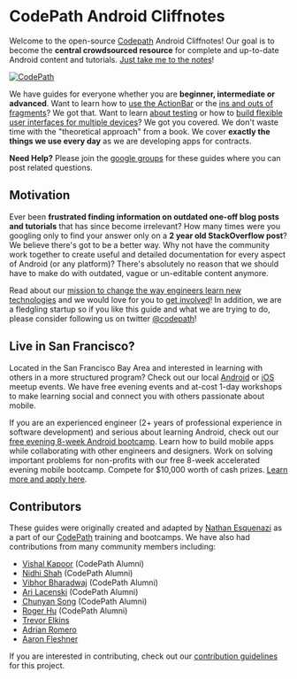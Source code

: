 # CodePath Android Cliffnotes

Welcome to the open-source [Codepath](http://codepath.com) Android Cliffnotes! Our goal is to become the **central crowdsourced resource** for complete and up-to-date Android content and tutorials. [Just take me to the notes](https://github.com/codepath/android_guides/wiki#getting-started)!

[![CodePath](http://i.imgur.com/XgxWfyF.png)](http://codepath.com)

We have guides for everyone whether you are **beginner, intermediate or advanced**. Want to learn how to [use the ActionBar](https://github.com/codepath/android_guides/wiki/Defining-The-ActionBar) or the [ins and outs of fragments](https://github.com/codepath/android_guides/wiki/Creating-and-Using-Fragments)? We got that. Want to learn [about testing](https://github.com/codepath/android_guides/wiki/Android-Unit-and-Integration-testing) or how to [build flexible user interfaces for multiple devices](https://github.com/codepath/android_guides/wiki/Flexible-User-Interfaces)? We got you covered. We don't waste time with the "theoretical approach" from a book. We cover **exactly the things we use every day** as we are developing apps for contracts.

**Need Help?** Please join the [google groups](https://groups.google.com/forum/#!forum/codepath-android-guides) for these guides where you can post related questions.

## Motivation

Ever been **frustrated finding information on outdated one-off blog posts and tutorials** that has since become irrelevant? How many times were you googling only to find your answer only on a **2 year old StackOverflow post**? We believe there's got to be a better way. Why not have the community work together to create useful and detailed documentation for every aspect of Android (or any platform)? There's absolutely no reason that we should have to make do with outdated, vague or un-editable content anymore.

Read about our [mission to change the way engineers learn new technologies](https://github.com/codepath/android_guides/wiki/The-CodePath-Goal) and we would love for you to [get involved](https://github.com/codepath/android_guides/wiki/The-CodePath-Goal#how-do-i-help)! In addition, we are a fledgling startup so if you like this guide and what we are trying to do, please consider following us on twitter [@codepath](https://twitter.com/codepath)! 

## Live in San Francisco?

Located in the San Francisco Bay Area and interested in learning with others in a more structured program? Check out our local [Android](http://www.meetup.com/Learning-Android-Development) or [iOS](http://www.meetup.com/Learning-iOS-Development-SF/) meetup events. We have free evening events and at-cost 1-day workshops to make learning social and connect you with others passionate about mobile.

If you are an experienced engineer (2+ years of professional experience in software development) and serious about learning Android, check out our [free evening 8-week Android bootcamp](http://codepath.com/androidbootcamp). Learn how to build mobile apps while collaborating with other engineers and designers. Work on solving important problems for non-profits with our free 8-week accelerated evening mobile bootcamp. Compete for $10,000 worth of cash prizes. [Learn more and apply here](https://gist.github.com/nesquena/638c239b723159aaa096).

## Contributors

These guides were originally created and adapted by [Nathan Esquenazi](http://github.com/nesquena) 
as a part of our [CodePath](http://codepath.com) training and bootcamps. We have also had contributions from many
community members including:

 * [Vishal Kapoor](https://github.com/kapoor) (CodePath Alumni)
 * [Nidhi Shah](https://github.com/nidhi1608) (CodePath Alumni)
 * [Vibhor Bharadwaj](https://github.com/vibhorB) (CodePath Alumni)
 * [Ari Lacenski](https://github.com/tensory) (CodePath Alumni)
 * [Chunyan Song](https://github.com/chunyan) (CodePath Alumni)
 * [Roger Hu](https://github.com/rogerhu) (CodePath Alumni)
 * [Trevor Elkins](https://github.com/trevor-e)
 * [Adrian Romero](https://github.com/romeroadrian)
 * [Aaron Fleshner](https://github.com/adfleshner)

If you are interested in contributing, check out our [contribution guidelines](https://github.com/codepath/android_guides/wiki/Contributing-Guidelines) for this project.
